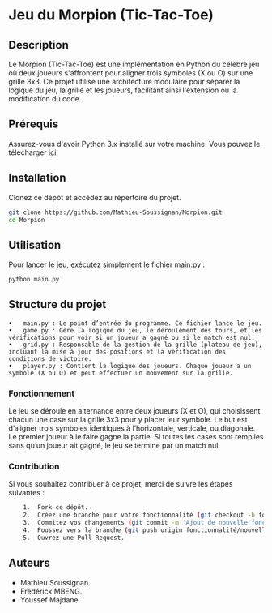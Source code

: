 # Jeu du Morpion (Tic-Tac-Toe)

## Description

Le Morpion (Tic-Tac-Toe) est une implémentation en Python du célèbre jeu où deux joueurs s'affrontent pour aligner trois symboles (X ou O) sur une grille 3x3. Ce projet utilise une architecture modulaire pour séparer la logique du jeu, la grille et les joueurs, facilitant ainsi l'extension ou la modification du code.

## Prérequis

Assurez-vous d'avoir Python 3.x installé sur votre machine. Vous pouvez le télécharger [ici](https://www.python.org/downloads/).

## Installation

Clonez ce dépôt et accédez au répertoire du projet.

```bash
git clone https://github.com/Mathieu-Soussignan/Morpion.git
cd Morpion
```
## Utilisation

Pour lancer le jeu, exécutez simplement le fichier main.py :

```bash
python main.py
```

## Structure du projet

	•	main.py : Le point d’entrée du programme. Ce fichier lance le jeu.
	•	game.py : Gère la logique du jeu, le déroulement des tours, et les vérifications pour voir si un joueur a gagné ou si le match est nul.
	•	grid.py : Responsable de la gestion de la grille (plateau de jeu), incluant la mise à jour des positions et la vérification des conditions de victoire.
	•	player.py : Contient la logique des joueurs. Chaque joueur a un symbole (X ou O) et peut effectuer un mouvement sur la grille.


### Fonctionnement

Le jeu se déroule en alternance entre deux joueurs (X et O), qui choisissent chacun une case sur la grille 3x3 pour y placer leur symbole. Le but est d’aligner trois symboles identiques à l’horizontale, verticale, ou diagonale. Le premier joueur à le faire gagne la partie. Si toutes les cases sont remplies sans qu’un joueur ait gagné, le jeu se termine par un match nul.

### Contribution

Si vous souhaitez contribuer à ce projet, merci de suivre les étapes suivantes :

```bash
	1.	Fork ce dépôt.
	2.	Créez une branche pour votre fonctionnalité (git checkout -b fonctionnalité/nouvelle-fonctionnalité).
	3.	Commitez vos changements (git commit -m 'Ajout de nouvelle fonctionnalité').
	4.	Poussez vers la branche (git push origin fonctionnalité/nouvelle-fonctionnalité).
	5.	Ouvrez une Pull Request.
```
## Auteurs

- Mathieu Soussignan.
- Frédérick MBENG.
- Youssef Majdane.


